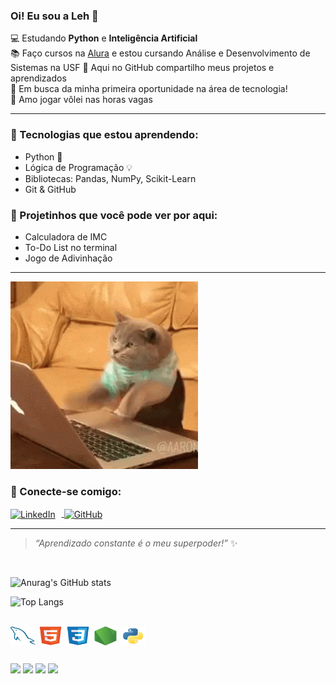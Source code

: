 ### Oi! Eu sou a Leh 👋

💻 Estudando **Python** e **Inteligência Artificial**  
📚 Faço cursos na [Alura](https://www.alura.com.br) e estou cursando Análise e Desenvolvimento de Sistemas na USF
📁 Aqui no GitHub compartilho meus projetos e aprendizados  
🚀 Em busca da minha primeira oportunidade na área de tecnologia!  
🏐 Amo jogar vôlei nas horas vagas

---

### 🚀 Tecnologias que estou aprendendo:

- Python 🐍  
- Lógica de Programação 💡  
- Bibliotecas: Pandas, NumPy, Scikit-Learn  
- Git & GitHub

### 📌 Projetinhos que você pode ver por aqui:

- Calculadora de IMC  
- To-Do List no terminal  
- Jogo de Adivinhação  

---

![Descrição do GIF](gatinho%20fofo.gif)


### 🤝 Conecte-se comigo:

<a href="https://www.linkedin.com/in/leticia-corain-6198bb23b/" target="_blank">
  <img src="https://cdn.jsdelivr.net/gh/devicons/devicon/icons/linkedin/linkedin-original.svg" alt="LinkedIn" width="40" height="30" style="vertical-align:middle; margin-right:10px;">
</a>

<a href="https://github.com/Leh6201" target="_blank">
  <img src="https://github.githubassets.com/images/modules/logos_page/GitHub-Mark.png" alt="GitHub" width="30" height="30" style="vertical-align:middle; margin-right:10px;">
</a>

---
> _“Aprendizado constante é o meu superpoder!”_ ✨

</br>

![Anurag's GitHub stats](https://github-readme-stats.vercel.app/api?username=Leh6201&show_icons=true&theme=radical)

![Top Langs](https://github-readme-stats.vercel.app/api/top-langs/?username=anuraghazra&layout=compact&theme=radical)

<div style="display: inline_block"><br>

  <img align="center" alt="Leh-mysql" height="30" width="40" src="https://raw.githubusercontent.com/devicons/devicon/master/icons/mysql/mysql-original.svg">
  <img align="center" alt="Leh-HTML" height="30" width="40" src="https://raw.githubusercontent.com/devicons/devicon/master/icons/html5/html5-original.svg">
  <img align="center" alt="Leh-CSS" height="30" width="40" src="https://raw.githubusercontent.com/devicons/devicon/master/icons/css3/css3-original.svg">
  <img align="center" alt="Leh-node" height="30" width="40" src="https://raw.githubusercontent.com/devicons/devicon/master/icons/nodejs/nodejs-original.svg">
  <img align="center" alt="Leh-python" height="30" width="40" src="https://raw.githubusercontent.com/devicons/devicon/master/icons/python/python-original.svg">
</div>

  ##
  
 
<div> 
  <a href="" target="_blank"><img src="https://img.shields.io/badge/-Instagram-%23E4405F?style=for-the-badge&logo=instagram&logoColor=white" target="_blank"></a> 
 <a href="" target="_blank"><img src="https://img.shields.io/badge/Discord-7289DA?style=for-the-badge&logo=discord&logoColor=white" target="_blank"></a> 
  <a href = ""><img src="https://img.shields.io/badge/-Gmail-%23333?style=for-the-badge&logo=gmail&logoColor=white" target="_blank"></a>
  <a href="https://www.linkedin.com/in/leticia-corain-6198bb23b/" target="_blank"><img src="https://img.shields.io/badge/-LinkedIn-%230077B5?style=for-the-badge&logo=linkedin&logoColor=white" target="_blank"></a> 
  
</div>


